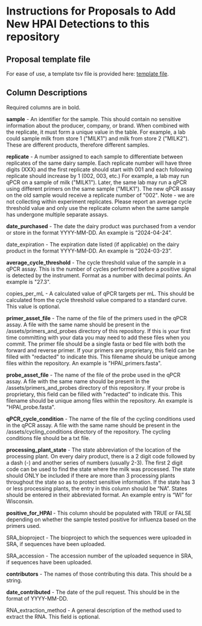 # Instructions for Proposals to Add New HPAI Detections to this repository

## Proposal template file

For ease of use, a template tsv file is provided here: [template file](assets/proposal_template.tsv).

## Column Descriptions

Required columns are in bold.

**sample** - An identifier for the sample. This should contain no sensitive information about the producer, company, or brand. When combined with the replicate, it must form a unique value in the table. For example, a lab could sample milk from store 1 ("MILK1") and milk from store 2 ("MILK2"). These are different products, therefore different samples.  

**replicate** - A number assigned to each sample to differentiate between replicates of the same dairy sample. Each replicate number will have three digits (XXX) and the first replicate should start with 001 and each following replicate should increase by 1 (002, 003, etc.) For example, a lab may run qPCR on a sample of milk ("MILK1"). Later, the same lab may run a qPCR using different primers on the same sample ("MILK1"). The new qPCR assay on the old sample would receive a replicate number of "002". Note - we are not collecting within experiment replicates. Please report an average cycle threshold value and only use the replicate column when the same sample has undergone multiple separate assays.

**date_purchased** - The date the dairy product was purchased from a vendor or store in the format YYYY-MM-DD. An example is “2024-04-24”.

date_expiration - The expiration date listed (if applicable) on the dairy product in the format YYYY-MM-DD. An example is “2024-03-23”.

**average_cycle_threshold** - The cycle threshold value of the sample in a qPCR assay. This is the number of cycles performed before a positive signal is detected by the instrument. Format as a number with decimal points. An example is "27.3".

copies_per_mL - A calculated value of qPCR targets per mL. This should be calculated from the cycle threshold value compared to a standard curve. This value is optional.

**primer_asset_file** - The name of the file of the primers used in the qPCR assay. A file with the same name should be present in the /assets/primers_and_probes directory of this repository. If this is your first time committing with your data you may need to add these files when you commit. The primer file should be a single fasta or bed file with both the forward and reverse primer. If your primers are proprietary, this field can be filled with "redacted" to indicate this. This filename should be unique among files within the repository. An example is "HPAI_primers.fasta". 

**probe_asset_file** - The name of the file of the probe used in the qPCR assay. A file with the same name should be present in the /assets/primers_and_probes directory of this repository. If your probe is proprietary, this field can be filled with "redacted" to indicate this. This filename should be unique among files within the repository. An example is "HPAI_probe.fasta".

**qPCR_cycle_condition** - The name of the file of the cycling conditions used in the qPCR assay. A file with the same name should be present in the /assets/cycling_conditions directory of the repository. The cycling conditions file should be a txt file.

**processing_plant_state** - The state abbreviation of the location of the processing plant. On every dairy product, there is a 2 digit code followed by a dash (-) and another series of numbers (usually 2-3). The first 2 digit code can be used to find the state where the milk was processed. The state should ONLY be included if there are more than 3 processing plants throughout the state so as to protect sensitive information. If the state has 3 or less processing plants, the entry in this column should be “NA”. States should be entered in their abbreviated format. An example entry is “WI” for Wisconsin.

**positive_for_HPAI** - This column should be populated with TRUE or FALSE depending on whether the sample tested positive for influenza based on the primers used.

SRA_bioproject - The bioproject to which the sequences were uploaded in SRA, if sequences have been uploaded.

SRA_accession - The accession number of the uploaded sequence in SRA, if sequences have been uploaded.

**contributors** - The names of those contributing this data. This should be a string. 

**date_contributed** - The date of the pull request. This should be in the format of YYYY-MM-DD. 

RNA_extraction_method - A general description of the method used to extract the RNA. This field is optional.